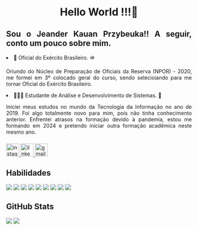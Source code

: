 <h1 align="center">Hello World !!!👋</h1>
<div align="justify">
  <h2> Sou o Jeander Kauan Przybeuka!! A seguir, conto um pouco sobre mim. </h2> 
  <li>🔰 Oficial do Exército Brasileiro. 🪖</li>
  <p> Oriundo do Núcleo de Preparação de Oficiais da Reserva (NPOR) - 2020, me formei em 3º colocado geral do curso, sendo selecioiando para me tornar Oficial do Exército Brasileiro.</p>
  <li>👨🏼‍💻 Estudante de Análise e Desenvolvimento de Sistemas. 👾</li>
  <p> Iniciei meus estudos no mundo da Tecnologia da Informação no ano de 2019. Foi algo totalmente novo para mim, pois não tinha conhecimento anterior. Enfrentei atrasos na formação devido à pandemia, estou me formando em 2024 e pretendo iniciar outra formação acadêmica neste mesmo ano.</p>
</div>

###

<div align="left">
  <a href="https://www.instagram.com/jeanderkauan/" target="_blank">
    <img src="https://img.shields.io/static/v1?message=Instagram&logo=instagram&label=&color=E4405F&logoColor=white&labelColor=&style=for-the-badge" height="35" alt="instagram logo"  />
  </a>
  <a href="https://www.linkedin.com/in/jeanderkauan/" target="_blank">
    <img src="https://img.shields.io/static/v1?message=LinkedIn&logo=linkedin&label=&color=0077B5&logoColor=white&labelColor=&style=for-the-badge" height="35" alt="linkedin logo"  />
  </a>
  <a href="malito:jeander.kauanp@gmail.com?subject=teste" target="_blank">
    <img src="https://img.shields.io/static/v1?message=Gmail&logo=gmail&label=&color=D14836&logoColor=white&labelColor=&style=for-the-badge" height="35" alt="gmail logo"  />
  </a>
</div>

###

###

<div align="left">
  <h2>Habilidades</h2>
  <img src="https://img.shields.io/badge/Java-ED8B00?style=for-the-badge&logo=openjdk&logoColor=white"/>
  <img src="https://img.shields.io/badge/.NET-5C2D91?style=for-the-badge&logo=.net&logoColor=white"/>
  <img src="https://img.shields.io/badge/Spring-6DB33F?style=for-the-badge&logo=spring&logoColor=white"/>
  <img src="https://img.shields.io/badge/HTML5-E34F26?style=for-the-badge&logo=html5&logoColor=white"/>
  <img src="https://img.shields.io/badge/CSS3-1572B6?style=for-the-badge&logo=css3&logoColor=white"/>
  <img src="https://img.shields.io/badge/JavaScript-F7DF1E?style=for-the-badge&logo=javascript&logoColor=black"/>
  <img src="https://img.shields.io/badge/Node.js-43853D?style=for-the-badge&logo=node.js&logoColor=white"/>
  <img src="https://img.shields.io/badge/Git-000?style=for-the-badge&logo=git&logoColor=E94D5F)](https://git-scm.com/doc"/>
  <img src="https://img.shields.io/badge/GitHub-000?style=for-the-badge&logo=github&logoColor=30A3DC)](https://docs.github.com/"/>
</div>

###

<div align="left">
  <h2>GitHub Stats</h2>
  <img src="https://github-readme-stats.vercel.app/api?username=przybeuka&theme=transparent&bg_color=000&border_color=AA42F7&show_icons=true&icon_color=AA42F7&title_color=AA42F7&text_color=FFF"  />
  <img src="https://github-readme-stats.vercel.app/api/top-langs?username=przybeuka&layout=compact&bg_color=000&border_color=AA42F7&title_color=AA42F7&text_color=FFF"  />
</div>

###
